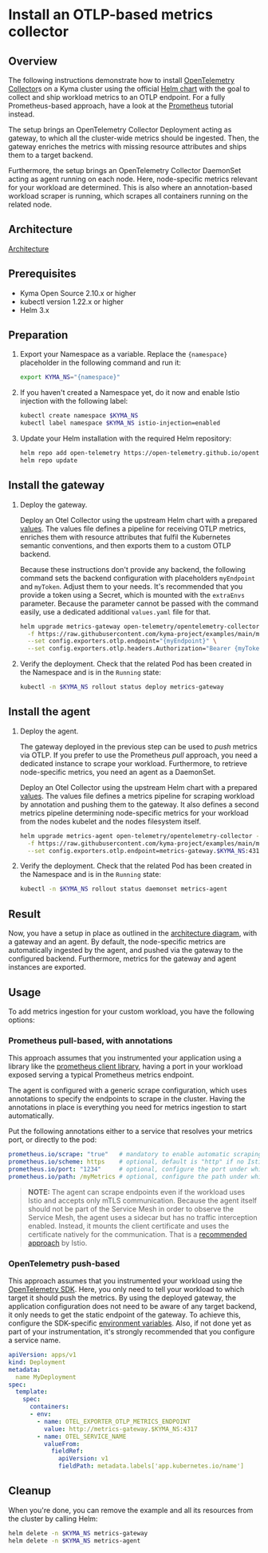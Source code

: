 # Install an OTLP-based metrics collector 

## Overview

The following instructions demonstrate how to install [OpenTelemetry Collector](https://github.com/open-telemetry/otel-collector)s on a Kyma cluster using the official [Helm chart](https://github.com/open-telemetry/opentelemetry-helm-charts/tree/main/charts/opentelemetry-collector) with the goal to collect and ship workload metrics to an OTLP endpoint. For a fully Prometheus-based approach, have a look at the [Prometheus](./../prometheus/README.md) tutorial instead.

The setup brings an OpenTelemetry Collector Deployment acting as gateway, to which all the cluster-wide metrics should be ingested. Then, the gateway enriches the metrics with missing resource attributes and ships them to a target backend.

Furthermore, the setup brings an OpenTelemetry Collector DaemonSet acting as agent running on each node. Here, node-specific metrics relevant for your workload are determined. This is also where an annotation-based workload scraper is running, which scrapes all containers running on the related node.
## Architecture

[Architecture](./assets/overview.drawio.svg)

## Prerequisites

- Kyma Open Source 2.10.x or higher
- kubectl version 1.22.x or higher
- Helm 3.x

## Preparation

1. Export your Namespace as a variable. Replace the `{namespace}` placeholder in the following command and run it:

    ```bash
    export KYMA_NS="{namespace}"
    ```

1. If you haven't created a Namespace yet, do it now and enable Istio injection with the following label:
    ```bash
    kubectl create namespace $KYMA_NS
    kubectl label namespace $KYMA_NS istio-injection=enabled
    ```

1. Update your Helm installation with the required Helm repository:

    ```bash
    helm repo add open-telemetry https://open-telemetry.github.io/opentelemetry-helm-charts
    helm repo update
    ```

## Install the gateway

1. Deploy the gateway.

   Deploy an Otel Collector using the upstream Helm chart with a prepared [values](./metrics-gateway-values.yaml). The values file defines a pipeline for receiving OTLP metrics, enriches them with resource attributes that fulfil the Kubernetes semantic conventions, and then exports them to a custom OTLP backend.
   
   Because these instructions don't provide any backend, the following command sets the backend configuration with placeholders `myEndpoint` and `myToken`. Adjust them to your needs. It's recommended that you provide a token using a Secret, which is mounted with the `extraEnvs` parameter. Because the parameter  cannot be passed with the command easily, use a dedicated additional `values.yaml` file for that.

   ```bash
   helm upgrade metrics-gateway open-telemetry/opentelemetry-collector --version 0.47.0 --install --namespace $KYMA_NS \
     -f https://raw.githubusercontent.com/kyma-project/examples/main/metrics-otlp/metrics-gateway-values.yaml \
     --set config.exporters.otlp.endpoint="{myEndpoint}" \
     --set config.exporters.otlp.headers.Authorization="Bearer {myToken}"
   ```

1. Verify the deployment.
   Check that the related Pod has been created in the Namespace and is in the `Running` state:
   ```bash
   kubectl -n $KYMA_NS rollout status deploy metrics-gateway
   ```

## Install the agent

1. Deploy the agent.

   The gateway deployed in the previous step can be used to _push_ metrics via OTLP. If you prefer to use the Prometheus _pull_ approach, you need a dedicated instance to scrape your workload. Furthermore, to retrieve node-specific metrics, you need an agent as a DaemonSet.
   
   Deploy an Otel Collector using the upstream Helm chart with a prepared [values](./metrics-agent-values.yaml). The values file defines a metrics pipeline for scraping workload by annotation and pushing them to the gateway. It also defines a second metrics pipeline determining node-specific metrics for your workload from the nodes kubelet and the nodes filesystem itself.

   ```bash
   helm upgrade metrics-agent open-telemetry/opentelemetry-collector --version 0.47.0 --install --namespace $KYMA_NS \
     -f https://raw.githubusercontent.com/kyma-project/examples/main/metrics-otlp/metrics-agent-values.yaml \
     --set config.exporters.otlp.endpoint=metrics-gateway.$KYMA_NS:4317
   ```

1. Verify the deployment.
   Check that the related Pod has been created in the Namespace and is in the `Running` state:
   ```bash
   kubectl -n $KYMA_NS rollout status daemonset metrics-agent
   ```

## Result

Now, you have a setup in place as outlined in the [architecture diagram](#architecture), with a gateway and an agent. By default, the node-specific metrics are automatically ingested by the agent, and pushed via the gateway to the configured backend. Furthermore, metrics for the gateway and agent instances are exported.


## Usage

To add metrics ingestion for your custom workload, you have the following options:

### Prometheus pull-based, with annotations

This approach assumes that you instrumented your application using a library like the [prometheus client library](https://prometheus.io/docs/instrumenting/clientlibs/), having a port in your workload exposed serving a typical Prometheus metrics endpoint.

The agent is configured with a generic scrape configuration, which uses annotations to specify the endpoints to scrape in the cluster. 
Having the annotations in place is everything you need for metrics ingestion to start automatically.

Put the following annotations either to a service that resolves your metrics port, or directly to the pod:

```yaml
prometheus.io/scrape: "true"   # mandatory to enable automatic scraping
prometheus.io/scheme: https    # optional, default is "http" if no Istio sidecar is used. When using a sidecar (Pod has label `security.istio.io/tlsMode=istio`), the default is "https". Use "https" to scrape workloads using Istio client certificates.
prometheus.io/port: "1234"     # optional, configure the port under which the metrics are exposed
prometheus.io/path: /myMetrics # optional, configure the path under which the metrics are exposed
```


> **NOTE:** The agent can scrape endpoints even if the workload uses Istio and accepts only mTLS communication. Because the agent itself should not be part of the Service Mesh in order to observe the Service Mesh, the agent uses a sidecar but has no traffic interception enabled. Instead, it mounts the client certificate and uses the certificate natively for the communication. That is a [recommended approach](https://istio.io/latest/docs/ops/integrations/prometheus/#tls-settings) by Istio.

### OpenTelemetry push-based

This approach assumes that you instrumented your workload using the [OpenTelemetry SDK](https://opentelemetry.io/docs/instrumentation/). Here, you only need to tell your workload to which target it should push the metrics. By using the deployed gateway, the application configuration does not need to be aware of any target backend, it only needs to get the static endpoint of the gateway. To achieve this, configure the SDK-specific [environment variables](https://opentelemetry.io/docs/reference/specification/protocol/exporter/). Also, if not done yet as part of your instrumentation, it's strongly recommended that you configure a service name.

```yaml
apiVersion: apps/v1
kind: Deployment
metadata:
  name MyDeployment
spec:
  template:
    spec:
      containers:
      - env:
        - name: OTEL_EXPORTER_OTLP_METRICS_ENDPOINT
          value: http://metrics-gateway.$KYMA_NS:4317
        - name: OTEL_SERVICE_NAME
          valueFrom:
            fieldRef:
              apiVersion: v1
              fieldPath: metadata.labels['app.kubernetes.io/name']
```

## Cleanup

When you're done, you can remove the example and all its resources from the cluster by calling Helm:

```bash
helm delete -n $KYMA_NS metrics-gateway
helm delete -n $KYMA_NS metrics-agent
```
